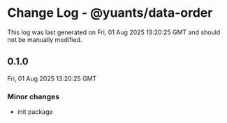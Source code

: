 # Change Log - @yuants/data-order

This log was last generated on Fri, 01 Aug 2025 13:20:25 GMT and should not be manually modified.

## 0.1.0
Fri, 01 Aug 2025 13:20:25 GMT

### Minor changes

- init package


